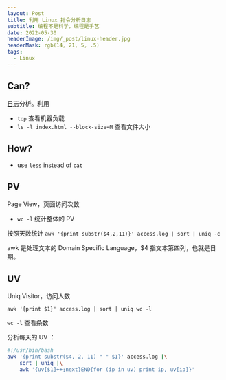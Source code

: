 ```yaml
---
layout: Post
title: 利用 Linux 指令分析日志
subtitle: 编程不是科学，编程是手艺
date: 2022-05-30
headerImage: /img/_post/linux-header.jpg
headerMask: rgb(14, 21, 5, .5)
tags:
  - Linux
---
```


## Can?

[日志](https://raw.githubusercontent.com/ramroll/lagou-os/main/access.log)分析。利用

- `top` 查看机器负载
- `ls -l index.html --block-size=M` 查看文件大小

## How?

- use `less` instead of `cat`

## PV

Page View，页面访问次数

- `wc -l` 统计整体的 PV

按照天数统计 `awk '{print substr($4,2,11)}' access.log | sort | uniq -c`

awk 是处理文本的 Domain Specific Language，$4 指文本第四列，也就是日期。

## UV

Uniq Visitor，访问人数

`awk '{print $1}' access.log | sort | uniq wc -l`

`wc -l` 查看条数

分析每天的 UV ：

```bash
#!/usr/bin/bash
awk '{print substr($4, 2, 11) " " $1}' access.log |\
	sort | uniq |\
	awk '{uv[$1]++;next}END{for (ip in uv) print ip, uv[ip]}'
```
